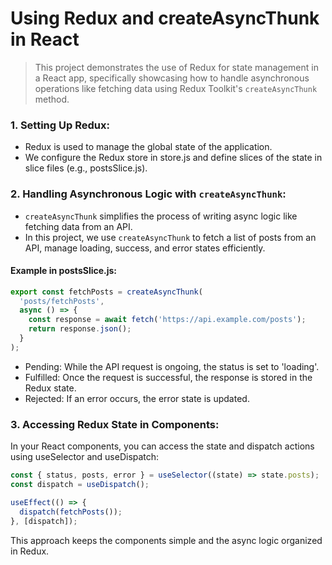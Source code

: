 # Using Redux and createAsyncThunk in React
> This project demonstrates the use of Redux for state management in a React app, specifically showcasing how to handle asynchronous operations like fetching data using Redux Toolkit's `createAsyncThunk` method.

### 1. Setting Up Redux:
- Redux is used to manage the global state of the application.
- We configure the Redux store in store.js and define slices of the state in slice files (e.g., postsSlice.js).

### 2. Handling Asynchronous Logic with `createAsyncThunk`:
- `createAsyncThunk` simplifies the process of writing async logic like fetching data from an API.
- In this project, we use `createAsyncThunk` to fetch a list of posts from an API, manage loading, success, and error states efficiently.
#### Example in postsSlice.js:
```js
export const fetchPosts = createAsyncThunk(
  'posts/fetchPosts',
  async () => {
    const response = await fetch('https://api.example.com/posts');
    return response.json();
  }
);
```
- Pending: While the API request is ongoing, the status is set to 'loading'.
- Fulfilled: Once the request is successful, the response is stored in the Redux state.
- Rejected: If an error occurs, the error state is updated.
### 3. Accessing Redux State in Components:
In your React components, you can access the state and dispatch actions using useSelector and useDispatch:

```javascript
const { status, posts, error } = useSelector((state) => state.posts);
const dispatch = useDispatch();

useEffect(() => {
  dispatch(fetchPosts());
}, [dispatch]);
```
This approach keeps the components simple and the async logic organized in Redux.

